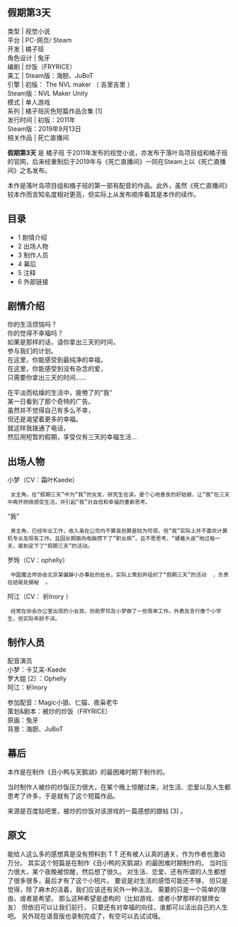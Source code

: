 假期第3天  
---  
类型  |  视觉小说   
平台  |  PC-网页/  Steam   
开发  |  橘子班   
角色设计  |  兔牙   
编剧  |  炒饭（FRYRICE）   
美工  |  Steam版：海胆、JuBoT   
引擎  |  初版：  The NVL maker  （  吉里吉里  ）   
Steam版：NVL Maker Unity  
模式  |  单人游戏   
系列  |  橘子班灰色短篇作品合集  [1]   
发行时间  |  初版：2011年   
Steam版：2019年9月13日  
相关作品  |  死亡直播间   
  
**假期第3天** 是  橘子班
于2011年发布的视觉小说，亦发布于落叶岛项目组和橘子班的官网，后来经重制后于2019年与《死亡直播间》一同在Steam上以《死亡直播间》之名发布。

本作是落叶岛项目组和橘子班的第一部有配音的作品。此外，虽然《死亡直播间》较本作而言知名度相对更高，但实际上从发布顺序看其是本作的续作。

##  目录

  * 1  剧情介绍 
  * 2  出场人物 
  * 3  制作人员 
  * 4  幕后 
  * 5  注释 
  * 6  外部链接 

##  剧情介绍

你的生活烦恼吗？  
你的觉得不幸福吗？  
如果是那样的话，请你拿出三天的时间，  
参与我们的计划。  
在这里，你能感受到最纯净的幸福，  
在这里，你能感受到没有杂念的爱，  
只需要你拿出三天的时间……  
  
在平淡而枯燥的生活中，疲倦了的“我”  
某一日看到了那个奇特的广告。  
虽然并不觉得自己有多么不幸，  
但还是渴望着更多的幸福。  
就这样我拨通了电话，  
然后用短暂的假期，享受仅有三天的幸福生活…

##  出场人物

小梦（CV：霜叶Kaede）

     女主角，在“假期三天”中为“我”的女友，研究生在读。是个心地善良的好姑娘，让“我”在三天中离开网络感受生活，并引起“我”对自信和幸福的重新思考。 

“我”

     男主角，已经毕业工作，收入虽在公司内不算高但算是较为可观，但“我”实际上并不喜欢计算机专业及现有工作。且因长期面向电脑攒下了“职业病”，且不愿思考、“硬着头皮”地过每一天，直到定下了“假期三天”的活动。 

罗玲（CV：ophelly）

     中国魔法师协会北京某偏僻小办事处的处长，实际上策划并组织了“假期三天”的活动  ，负责在结尾处揭秘  。 

阿江（CV：  祈Inory  ）

     经常在协会办公室出现的小女孩，协助罗玲及小梦做了一些简单工作。外表及言行像个小学生，但实际年龄不详。 

##  制作人员

配音演员  
小梦：卡艾呆-Kaede  
罗大姐  [2]  ：Ophelly  
阿江：祈Inory  
  
参加配音：Magic小狼、仁猫、夜枭老牛  
策划&剧本：被炒的炒饭（FRYRICE）  
原画：兔牙  
背景：海胆、JuBoT

##  幕后

本作是在制作《丑小鸭与天鹅湖》的最困难时期下制作的。

当时制作人被炒的炒饭压力很大，在某个晚上惊醒过来，对生活、恋爱以及人生都思考了许多，于是就有了这个短篇作品。

来源是百度贴吧里，被炒的炒饭对该游戏的一篇感想的跟帖  [3]  。

原文  
---  
能给人这么多的感想真是没有预料到 T T  还有被人认真的通关，作为作者也激动万分。  其实这个短篇是在制作《丑小鸭的天鹅湖》的最困难时期制作的。
当时压力很大，某个夜晚被惊醒，然后想了很久。  对生活、恋爱、还有所谓的人生都想了很多很多，最后才有了这个小短片。  要说是对生活的感悟可能还不够，
但只是觉得，除了麻木的活着，我们应该还有另外一种活法。  需要的只是一个简单的理由，或者是希望。  那么这种希望是虚构的（比如游戏、或者小梦那样的冒牌女友）
但依旧可以让我们前行， 只要还有对幸福的向往，谁都可以活出自己的人生吧。  另外现在语音版也录制完成了，有空可以去试试哦。  
  